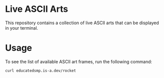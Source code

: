 # Live ASCII Arts

This repository contains a collection of live ASCII arts that can be displayed in your terminal.

# Usage
To see the list of available ASCII art frames, run the following command:
```bash
curl educatedsmp.is-a.dev/rocket
```
